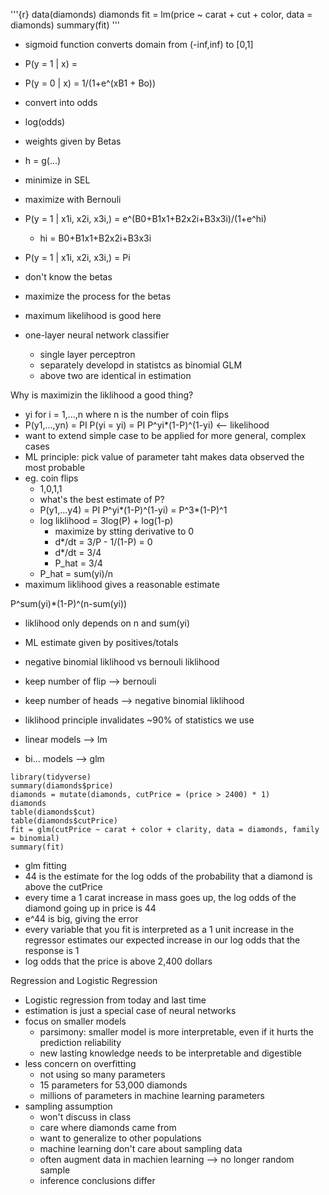 '''{r}
data(diamonds)
diamonds
fit = lm(price ~ carat + cut + color, data = diamonds)
summary(fit)
'''

* sigmoid function converts domain from (-inf,inf) to [0,1]
* P(y = 1 | x) = 
* P(y = 0 | x) = 1/(1+e^(xB1 + Bo))
* convert into odds
* log(odds)

* weights given by Betas
* h = g(...)
* minimize in SEL
* maximize with Bernouli
* P(y = 1 | x1i, x2i, x3i,) = e^(B0+B1x1+B2x2i+B3x3i)/(1+e^hi)
  * hi = B0+B1x1+B2x2i+B3x3i
* P(y = 1 | x1i, x2i, x3i,) = Pi
* don't know the betas
* maximize the process for the betas
* maximum likelihood is good here
* one-layer neural network classifier
  * single layer perceptron
  * separately developd in statistcs as binomial GLM
  * above two are identical in estimation
    
    
Why is maximizin the liklihood a good thing?
* yi for i = 1,...,n where n is the number of coin flips
* P(y1,...,yn) = PI P(yi = yi) = PI P^yi*(1-P)^(1-yi) <-- likelihood
* want to extend simple case to be applied for more general, complex cases
* ML principle: pick value of parameter taht makes data observed the most probable
* eg. coin flips
  * 1,0,1,1
  * what's the best estimate of P?
  * P(y1,...y4) = PI P^yi*(1-P)^(1-yi) = P^3*(1-P)^1
  * log liklihood = 3log(P) + log(1-p)
    * maximize by stting derivative to 0
    * d*/dt = 3/P - 1/(1-P) = 0
    * d*/dt = 3/4
    * P_hat = 3/4
  * P_hat = sum(yi)/n
* maximum liklihood gives a reasonable estimate

P^sum(yi)*(1-P)^(n-sum(yi))
* liklihood only depends on n and sum(yi)
* ML estimate given by positives/totals
* negative binomial liklihood vs bernouli liklihood
* keep number of flip --> bernouli
* keep number of heads --> negative binomial liklihood

* liklihood principle invalidates ~90% of statistics we use

* linear models --> lm
* bi... models --> glm

```{r}
library(tidyverse)
summary(diamonds$price)
diamonds = mutate(diamonds, cutPrice = (price > 2400) * 1)
diamonds
table(diamonds$cut)
table(diamonds$cutPrice)
fit = glm(cutPrice ~ carat + color + clarity, data = diamonds, family = binomial)
summary(fit)
```
* glm fitting
* 44 is the estimate for the log odds of the probability that a diamond is above the cutPrice
* every time a 1 carat increase in mass goes up, the log odds of the diamond going up in price is 44
* e^44 is big, giving the error
* every variable that you fit is interpreted as a 1 unit increase in the regressor estimates our expected increase in our log odds 
that the response is 1
* log odds that the price is above 2,400 dollars

Regression and Logistic Regression
* Logistic regression from today and last time
* estimation is just a special case of neural networks
* focus on smaller models
  * parsimony: smaller model is more interpretable, even if it hurts the prediction reliability
  * new lasting knowledge needs to be interpretable and digestible
* less concern on overfitting
  * not using so many parameters
  * 15 parameters for 53,000 diamonds
  * millions of parameters in machine learning parameters
* sampling assumption
  * won't discuss in class
  * care where diamonds came from
  * want to generalize to other populations
  * machine learning don't care about sampling data
  * often augment data in machien learning --> no longer random sample
  * inference conclusions differ
  


    
